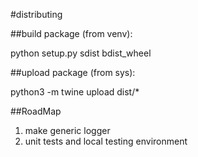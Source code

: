 #distributing


##build package (from venv):

python setup.py sdist bdist_wheel

##upload package (from sys):

python3 -m twine upload dist/*

##RoadMap


1. make generic logger
2. unit tests and local testing environment

